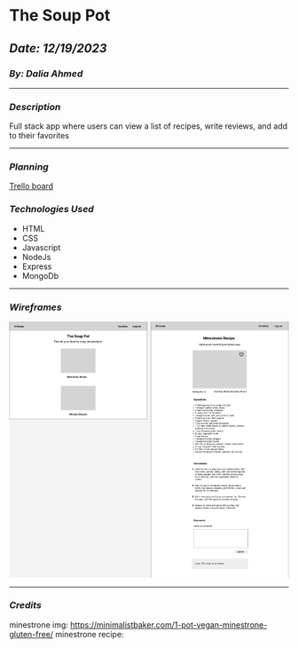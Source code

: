 # The Soup Pot

## **_Date: 12/19/2023_**

### **_By: Dalia Ahmed_**

***

### **_Description_**

Full stack app where users can view a list of recipes, write reviews, and add to their favorites

***

### **_Planning_**
[Trello board](https://trello.com/invite/b/vwr0pasd/ATTId8feb085cf42d1b2779228093c570cccB18C21E6/recipes-project)

### **_Technologies Used_**

- HTML
- CSS
- Javascript
- NodeJs
- Express
- MongoDb


***

### **_Wireframes_**

![Image](./images/wireframe.png)

***

### **_Credits_**
minestrone img: https://minimalistbaker.com/1-pot-vegan-minestrone-gluten-free/
minestrone recipe: 